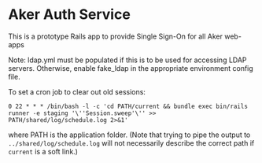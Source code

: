 # Aker Auth Service

This is a prototype Rails app to provide Single Sign-On for all Aker web-apps

Note: ldap.yml must be populated if this is to be used for accessing LDAP servers.
Otherwise, enable fake_ldap in the appropriate environment config file.

To set a cron job to clear out old sessions:

    0 22 * * * /bin/bash -l -c 'cd PATH/current && bundle exec bin/rails runner -e staging '\''Session.sweep'\'' >> PATH/shared/log/schedule.log 2>&1'

where PATH is the application folder.
(Note that trying to pipe the output to `../shared/log/schedule.log` will not necessarily describe the correct path if `current` is a soft link.)
